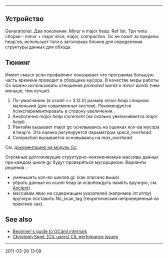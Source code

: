 * * * * *

## Устройство

Generational. Два поколения. Minor и major heap. Ref list. Три типа
сборки - minor + major slice, major, compaction. Gc не лазит за пределы
heap'ов, использует тэги в заголовках блоков для определения структуры
данных для обхода.

## Тюнинг

Имеет смысл если профайлинг показывает что программа большую часть
времени проводит в сборщике мусора. В качестве меры работы Gc можно
использовать отношение *promoted words* к *minor words* (чем меньше, тем
лучше).

1.  По-умолчанию (в ocaml <= 3.12.0) размер *minor heap* слишком
    маленький (для современных систем). Рекомендуется
    поэкспериментировать в сторону увеличения.
2.  Аналогично *major heap increment* (на сколько увеличивается *major
    heap*).
3.  Рантайм вызывает major gc основываясь на оценках кол-ва мусора в
    heap'е. Эта оценка регулируется параметром *space\_overhead*.
4.  Compaction вызывается основываясь на *max\_overhead*.

Cм. [документацию на модуль
Gc](http://caml.inria.fr/pub/docs/manual-ocaml/libref/Gc.html).

Огромные долгоживущие структурно-неизменяемые массивы данных при каждом
цикле gc будут проверяться мусорщиком. Варианты решения :

-   уменьшить кол-во циклов gc (как описано выше)
-   убрать данные из ocaml heap (и освобождать память вручную, см.
    [Ancient](http://merjis.com/developers/ancient))
-   массивам явно не содержащим указателей (например *int array*)
    вручную поставить No\_scan\_tag (теоретический непроверенный на
    практике хак).

## See also

-   [Beginner's guide to OCaml
    internals](http://rwmj.wordpress.com/2009/08/04/ocaml-internals/)
-   [Christoph Spiel: [CIL users] CIL perfomance
    issues](http://www.mail-archive.com/cil-users@lists.sourceforge.net/msg00070.html)

* * * * *

2011-03-26 13:09
